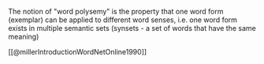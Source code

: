 The notion of "word polysemy" is the property that one word form (exemplar) can be applied to different word senses, i.e. one word form exists in multiple semantic sets (synsets - a set of words that have the same meaning)

[[@millerIntroductionWordNetOnline1990]]
